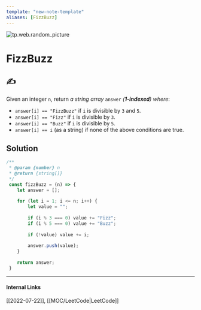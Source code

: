 ```yaml
---
template: "new-note-template"
aliases: [FizzBuzz]
---
```

![tp.web.random_picture](https://images.unsplash.com/photo-1515612148533-6247582c12c7?crop=entropy&cs=tinysrgb&fit=crop&fm=jpg&h=300&ixid=MnwxfDB8MXxyYW5kb218MHx8bGFuZHNjYXBlLHdhdGVyLG1vdW50YWlufHx8fHx8MTY1ODQ3NjkzMQ&ixlib=rb-1.2.1&q=80&utm_campaign=api-credit&utm_medium=referral&utm_source=unsplash_source&w=900)

# FizzBuzz

## ✍️
Given an integer `n`, return _a string array_ `answer` _(**1-indexed**) where_:
-   `answer[i] == "FizzBuzz"` if `i` is divisible by `3` and `5`.
-   `answer[i] == "Fizz"` if `i` is divisible by `3`.
-   `answer[i] == "Buzz"` if `i` is divisible by `5`.
-   `answer[i] == i` (as a string) if none of the above conditions are true.

## Solution
```javascript
/**
 * @param {number} n
 * @return {string[]}
 */
 const fizzBuzz = (n) => {
	let answer = [];
	
	for (let i = 1; i <= n; i++) {
		let value = "";
		
		if (i % 3 === 0) value += "Fizz";
		if (i % 5 === 0) value += "Buzz";
		
		if (!value) value += i;
		
		answer.push(value);
	}
	
	return answer;
 }
```

---
#### Internal Links
[[2022-07-22]], [[MOC/LeetCode|LeetCode]]
